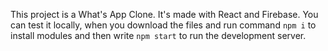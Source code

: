 This project is a What's App Clone. It's made with React and Firebase. You can test it locally, when you download the files and run command `npm i` to install modules and then write `npm start` to run the development server.
